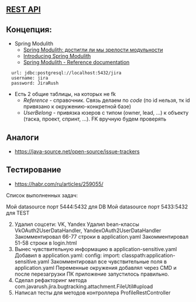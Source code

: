 ## [REST API](http://localhost:8080/doc)

## Концепция:

- Spring Modulith
    - [Spring Modulith: достигли ли мы зрелости модульности](https://habr.com/ru/post/701984/)
    - [Introducing Spring Modulith](https://spring.io/blog/2022/10/21/introducing-spring-modulith)
    - [Spring Modulith - Reference documentation](https://docs.spring.io/spring-modulith/docs/current-SNAPSHOT/reference/html/)

```
  url: jdbc:postgresql://localhost:5432/jira
  username: jira
  password: JiraRush
```

- Есть 2 общие таблицы, на которых не fk
    - _Reference_ - справочник. Связь делаем по _code_ (по id нельзя, тк id привязано к окружению-конкретной базе)
    - _UserBelong_ - привязка юзеров с типом (owner, lead, ...) к объекту (таска, проект, спринт, ...). FK вручную будем
      проверять

## Аналоги

- https://java-source.net/open-source/issue-trackers

## Тестирование

- https://habr.com/ru/articles/259055/

Список выполненных задач:

Мой datasource порт 5444:5432 для DB
Мой datasource порт 5433:5432 для TEST


2. Удалил соцсети: VK, Yandex
    Удалил bean-классы VkOAuth2UserDataHandler, YandexOAuth2UserDataHandler
    Закомментировал 66-77 строки в application.yaml
    Закомментировал 51-58 строки в login.html
3. Вынес чувствительную информацию в application-sensitive.yaml
    Добавил в application.yaml: 
     config:
         import: classpath:application-sensitive.yaml
    Закомментировал все чувствительные поля в application.yaml
    Переменные окружения добавлял через CMD и после перезагрузки ПК приложение запустилось правильно.
6. Сделал рефакторинг метода com.javarush.jira.bugtracking.attachment.FileUtil#upload
5. Написал тесты для методов контроллера ProfileRestController
